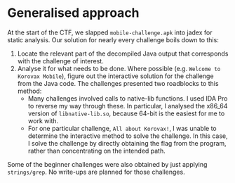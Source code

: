 # Generalised approach
At the start of the CTF, we slapped `mobile-challenge.apk` into jadex for static analysis. Our solution for nearly every challenge boils down to this:

1. Locate the relevant part of the decompiled Java output that corresponds with the challenge of interest.
2. Analyse it for what needs to be done. Where possible (e.g. `Welcome to Korovax Mobile`), figure out the interactive solution for the challenge from the Java code. The challenges presented two roadblocks to this method:
   * Many challenges involved calls to native-lib functions. I used IDA Pro to reverse my way through these. In particular, I analysed the x86_64 version of `libnative-lib.so`, because 64-bit is the easiest for me to work with.
   * For one particular challenge, `All about Korovax!`, I was unable to determine the interactive method to solve the challenge. In this case, I solve the challenge by directly obtaining the flag from the program, rather than concentrating on the intended path.

Some of the beginner challenges were also obtained by just applying `strings/grep`. No write-ups are planned for those challenges.
